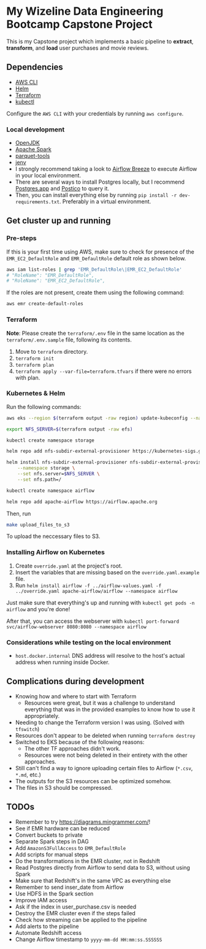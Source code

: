 # My Wizeline Data Engineering Bootcamp Capstone Project

This is my Capstone project which implements a basic pipeline to **extract**, **transform**, and **load** user purchases and movie reviews.

## Dependencies

- [AWS CLI](https://docs.aws.amazon.com/cli/latest/userguide/getting-started-install.html)
- [Helm](https://helm.sh/docs/intro/install/)
- [Terraform](https://www.terraform.io/downloads.html)
- [kubectl](https://kubernetes.io/docs/tasks/tools/#kubectl)

Configure the `AWS CLI` with your credentials by running `aws configure`.

### Local development

- [OpenJDK](https://openjdk.java.net/install/)
- [Apache Spark](https://formulae.brew.sh/formula/apache-spark)
- [parquet-tools](https://formulae.brew.sh/formula/parquet-tools)
- [jenv](https://www.jenv.be/)
- I strongly recommend taking a look to [Airflow Breeze](https://github.com/apache/airflow/blob/main/BREEZE.rst) to execute Airflow in your local environment.
- There are several ways to install Postgres locally, but I recommend [Postgres.app](https://postgresapp.com/) and [Postico](https://eggerapps.at/postico/) to query it.
- Then, you can install everything else by running `pip install -r dev-requirements.txt`. Preferably in a virtual environment.

## Get cluster up and running

### Pre-steps

If this is your first time using AWS, make sure to check for presence of the `EMR_EC2_DefaultRole` and `EMR_DefaultRole` default role as shown below.

```sh
aws iam list-roles | grep 'EMR_DefaultRole\|EMR_EC2_DefaultRole'
# "RoleName": "EMR_DefaultRole",
# "RoleName": "EMR_EC2_DefaultRole",
```

If the roles are not present, create them using the following command:

```sh
aws emr create-default-roles
```

### Terraform

**Note**: Please create the `terraform/.env` file in the same location as the `terraform/.env.sample` file, following its contents.

1. Move to `terraform` directory.
1. `terraform init`
1. `terraform plan`
1. `terraform apply --var-file=terraform.tfvars` if there were no errors with plan.

### Kubernetes & Helm

Run the following commands:

```sh
aws eks --region $(terraform output -raw region) update-kubeconfig --name $(terraform output -raw cluster_name)

export NFS_SERVER=$(terraform output -raw efs)

kubectl create namespace storage

helm repo add nfs-subdir-external-provisioner https://kubernetes-sigs.github.io/nfs-subdir-external-provisioner/

helm install nfs-subdir-external-provisioner nfs-subdir-external-provisioner/nfs-subdir-external-provisioner \
    --namespace storage \
    --set nfs.server=$NFS_SERVER \
    --set nfs.path=/

kubectl create namespace airflow

helm repo add apache-airflow https://airflow.apache.org
```

Then, run

```sh
make upload_files_to_s3
```

To upload the neccessary files to S3.

### Installing Airflow on Kubernetes

1. Create `override.yaml` at the project's root.
1. Insert the variables that are missing based on the `override.yaml.example` file.
1. Run `helm install airflow -f ../airflow-values.yaml -f ../override.yaml apache-airflow/airflow --namespace airflow`

Just make sure that everything's up and running with `kubectl get pods -n airflow` and you're done!

After that, you can access the webserver with `kubectl port-forward svc/airflow-webserver 8080:8080 --namespace airflow`

### Considerations while testing on the local environment

- `host.docker.internal` DNS address will resolve to the host's actual address when running inside Docker.

## Complications during development

- Knowing how and where to start with Terraform
  - Resources were great, but it was a challenge to understand everything that was in the provided examples to know how to use it appropriately.
- Needing to change the Terraform version I was using. (Solved with `tfswitch`)
- Resources don't appear to be deleted when running `terraform destroy`
- Switched to EKS because of the following reasons:
  - The other TF approaches didn't work.
  - Resources were not being deleted in their entirety with the other approaches.
- Still can't find a way to ignore uploading certain files to Airflow (`*.csv`, `*.md`, etc.)
- The outputs for the S3 resources can be optimized somehow.
- The files in S3 should be compressed.

## TODOs

- Remember to try https://diagrams.mingrammer.com/!
- See if EMR hardware can be reduced
- Convert buckets to private
- Separate Spark steps in DAG
- Add `AmazonS3FullAccess` to `EMR_DefaultRole`
- Add scripts for manual steps
- Do the transformations in the EMR cluster, not in Redshift
- Read Postgres directly from Airflow to send data to S3, without using Spark
- Make sure that Redshift's in the same VPC as everything else
- Remember to send inser_date from Airflow
- Use HDFS in the Spark section
- Improve IAM access
- Ask if the index in user_purchase.csv is needed
- Destroy the EMR cluster even if the steps failed
- Check how streaming can be applied to the pipeline
- Add alerts to the pipeline
- Automate Redshift access
- Change Airflow timestamp to `yyyy-mm-dd HH:mm:ss.SSSSSS`
